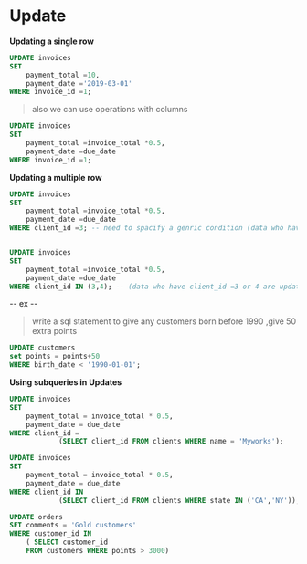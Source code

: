 
# Update
**Updating a single row**
```SQL
UPDATE invoices
SET
	payment_total =10,
    payment_date ='2019-03-01'
WHERE invoice_id =1;
```
> also we can use operations with columns

```SQL
UPDATE invoices
SET
	payment_total =invoice_total *0.5,
    payment_date =due_date
WHERE invoice_id =1;
```

**Updating a multiple row**

```SQL
UPDATE invoices
SET
	payment_total =invoice_total *0.5,
    payment_date =due_date
WHERE client_id =3; -- need to spacify a genric condition (data who have client_id =3 are updated)
```
```SQL

UPDATE invoices
SET
	payment_total =invoice_total *0.5,
    payment_date =due_date
WHERE client_id IN (3,4); -- (data who have client_id =3 or 4 are updated)
```

-- ex --
> write a sql statement to give any customers born before 1990 ,give 50 extra points
```SQL
UPDATE customers
set points = points+50
WHERE birth_date < '1990-01-01';
```

**Using subqueries in Updates**

```SQL
UPDATE invoices
SET
	payment_total = invoice_total * 0.5,
    payment_date = due_date
WHERE client_id =
			(SELECT client_id FROM clients WHERE name = 'Myworks');
```

```SQL
UPDATE invoices
SET
	payment_total = invoice_total * 0.5,
    payment_date = due_date
WHERE client_id IN
			(SELECT client_id FROM clients WHERE state IN ('CA','NY'));
```

```SQL
UPDATE orders
SET comments = 'Gold customers'
WHERE customer_id IN
	( SELECT customer_id
	FROM customers WHERE points > 3000)
```
